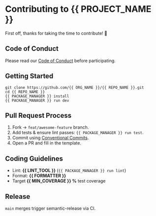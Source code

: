 # Contributing to {{ PROJECT_NAME }}

First off, thanks for taking the time to contribute! :tada:

## Code of Conduct
Please read our [Code of Conduct](CODE_OF_CONDUCT.md) before participating.

## Getting Started
    git clone https://github.com/{{ ORG_NAME }}/{{ REPO_NAME }}.git
    cd {{ REPO_NAME }}
    {{ PACKAGE_MANAGER }} install
    {{ PACKAGE_MANAGER }} run dev

## Pull Request Process
1. Fork → `feat/awesome-feature` branch.  
2. Add tests & ensure lint passes: `{{ PACKAGE_MANAGER }} run test`.  
3. Commit using [Conventional Commits](https://www.conventionalcommits.org).  
4. Open a PR and fill in the template.  

## Coding Guidelines
- Lint: **{{ LINT_TOOL }}** (`{{ PACKAGE_MANAGER }} run lint`)  
- Format: **{{ FORMATTER }}**  
- Target **{{ MIN_COVERAGE }} %** test coverage  

## Release
`main` merges trigger semantic-release via CI.